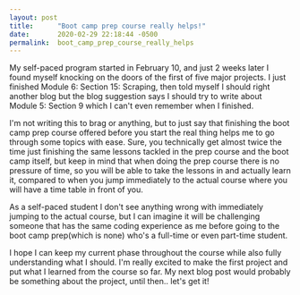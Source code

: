 ```yaml
---
layout: post
title:      "Boot camp prep course really helps!"
date:       2020-02-29 22:18:44 -0500
permalink:  boot_camp_prep_course_really_helps
---
```



My self-paced program started in February 10, and just 2 weeks later I found myself knocking on the doors of the first of five major projects. I just finished Module 6: Section 15: Scraping, then told myself I should right another blog but the blog suggestion says I should try to write about Module 5: Section 9 which I can't even remember when I finished. 

I'm not writing this to brag or anything, but to just say that finishing the boot camp prep course offered before you start the real thing helps me to go through some topics with ease. Sure, you technically get almost twice the time just finishing the same lessons tackled in the prep course and the boot camp itself, but keep in mind that when doing the prep course there is no pressure of time, so you will be able to take the lessons in and actually learn it, compared to when you jump immediately to the actual course where you will have a time table in front of you. 

As a self-paced student I don't see anything wrong with immediately jumping to the actual course, but I can imagine it will be challenging someone that has the same coding experience as me before going to the boot camp prep(which is none) who's a full-time or even part-time student. 

I hope I can keep my current phase throughout the course while also fully understanding what I should. I'm really excited to make the first project and put what I learned from the course so far. My next blog post would probably be something about the project, until then.. let's get it!
